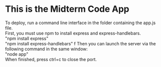 # This is the Midterm Code App
To deploy, run a command line interface in the folder containing the app.js file.  
First, you must use npm to install express and express-handlebars.  
"npm install express"  
"npm install express-handlebars" f 
Then you can launch the server via the following command in the same window:  
"node app"  
When finished, press ctrl+c to close the port.